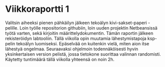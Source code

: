# Viikkoraportti 1
Valitsin aiheeksi pienen pähkäilyn jälkeen tekoälyn kivi-sakset-paperi -pelille. Loin työlle repositorion githubiin, loin uuden projektin Netbeansissä työtä varten, sekä kirjoitin määrittelydokumentin. Tämän raportin jälkeen rekisteröidyn labtooliin. Tällä viikolla opin muutamia lähestymistapoja ksp-pelin tekoälyn luomiseksi. Epäselvää on kuitenkin vielä, miten aion itse lähestyä ongelmaa. Seuraavaksi ohjelmoin todennäköisesti hyvin yksinkertaisen version pelistä, jossa tietokone suorittaa valinnan randomisti. Käytetty tuntimäärä tällä viikolla yhteensä on noin 2h.
